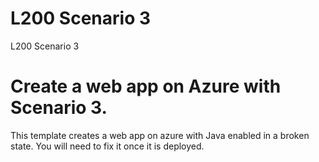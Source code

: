 # L200 Scenario 3
L200 Scenario 3

# Create a web app on Azure with Scenario 3.

This template creates a web app on azure with Java enabled in a broken state. You will need to fix it once it is deployed.
